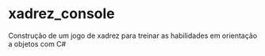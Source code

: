 # xadrez_console
Construção de um jogo de xadrez para treinar as habilidades em orientação a objetos com C#
